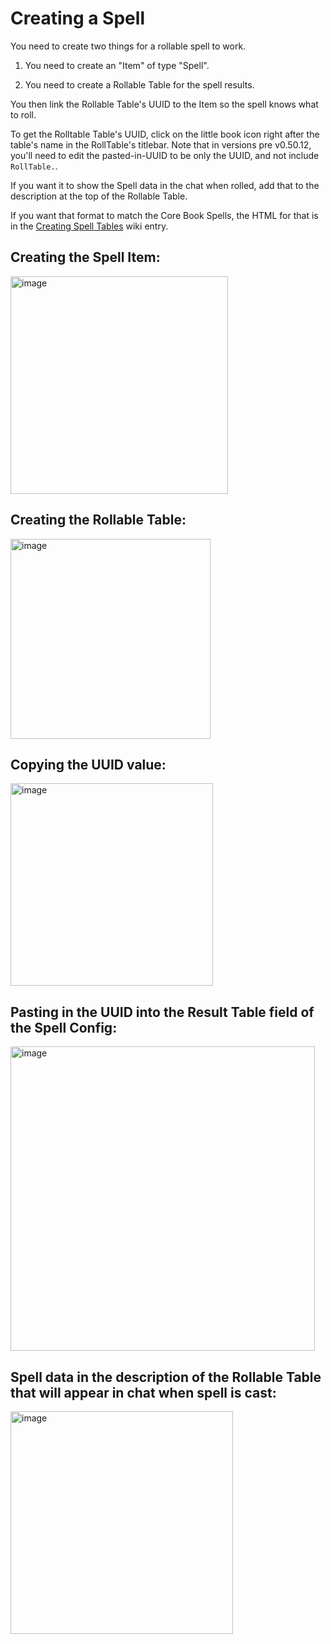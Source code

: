 # Creating a Spell

You need to create two things for a rollable spell to work.

1) You need to create an "Item" of type "Spell".

2) You need to create a Rollable Table for the spell results.

You then link the Rollable Table's UUID to the Item so the spell knows what to roll.

To get the Rolltable Table's UUID, click on the little book icon right after the table's name in the RollTable's titlebar.
Note that in versions pre v0.50.12, you'll need to edit the pasted-in-UUID to be only the UUID, and not include `RollTable.`.

If you want it to show the Spell data in the chat when rolled, add that to the description at the top of the Rollable Table.

If you want that format to match the Core Book Spells, the HTML for that is in the [Creating Spell Tables](Creating-Spell-Tables.md) wiki entry.

## Creating the Spell Item:
<img width="348" alt="image" src="https://github.com/user-attachments/assets/a9a0a821-acfb-4722-a366-74c5738472a1">


## Creating the Rollable Table:
<img width="320" alt="image" src="https://github.com/user-attachments/assets/32ab3565-9511-4910-b15e-a4000569bd4b">

## Copying the UUID value:
<img width="324" alt="image" src="https://github.com/user-attachments/assets/09ecdebf-8bcf-4e08-ac74-bb815e521adf">

## Pasting in the UUID into the Result Table field of the Spell Config:

<img width="487" alt="image" src="https://github.com/user-attachments/assets/38e78af5-4205-479a-9c17-eb22c86ed60b">

## Spell data in the description of the Rollable Table that will appear in chat when spell is cast:
<img width="356" alt="image" src="https://github.com/user-attachments/assets/b4927390-f7a3-4209-8ec8-f81223db9972">
 
